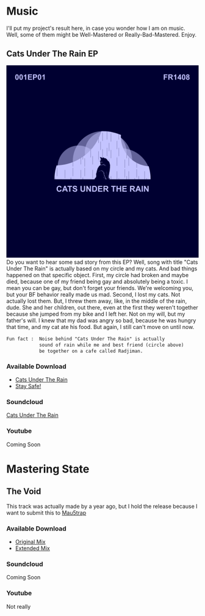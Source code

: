 # Music
I'll put my project's result here, in case you wonder how I am on music. Well, some of them might be Well-Mastered or Really-Bad-Mastered. Enjoy.

## Cats Under The Rain EP
![alt text](https://github.com/FikriRNurhidayat/Music/blob/develop/Artwork/Cats%20Under%20The%20Rain.png)
Do you want to hear some sad story from this EP? Well, song with title "Cats Under The Rain" is actually based on my circle and my cats. And bad things happened on that specific object. 
First, my circle had broken and maybe died, because one of my friend being gay and absolutely being a toxic. I mean you can be gay, but don't forget your friends. We're welcoming you, but your BF behavior really made us mad.
Second, I lost my cats. Not actually lost them. But, I threw them away, like, in the middle of the rain, dude. She and her children, out there, even at the first they weren't together because she jumped from my bike and I left her. Not on my will, but my father's will. I knew that my dad was angry so bad, because he was hungry that time, and my cat ate his food. But again, I still can't move on until now.
```
Fun fact :  Noise behind "Cats Under The Rain" is actually 
            sound of rain while me and best friend (circle above) 
            be together on a cafe called Radjiman. 
```

### Available Download

* [Cats Under The Rain](https://github.com/FikriRNurhidayat/Music/raw/Mastering/Music/Cats%20Under%20The%20Rain.wav)
* [Stay Safe!](https://github.com/FikriRNurhidayat/Music/raw/Mastering/Music/Stay%20Safe!.wav)

### Soundcloud

[Cats Under The Rain](https://soundcloud.com/fikri-rahmat-nurhidayat/sets/cats-under-the-rain)

### Youtube

Coming Soon

# Mastering State

## The Void
This track was actually made by a year ago, but I hold the release because I want to submit this to [Mau5trap](http://mau5trap.com/)

### Available Download

* [Original Mix](https://github.com/FikriRNurhidayat/Music/raw/Mastering/Music/WIP/The%20Void.mp3)
* [Extended Mix](https://github.com/FikriRNurhidayat/Music/raw/Mastering/Music/WIP/The%20Void%20(Extended%20Mix).mp3)

### Soundcloud

Coming Soon

### Youtube

Not really
